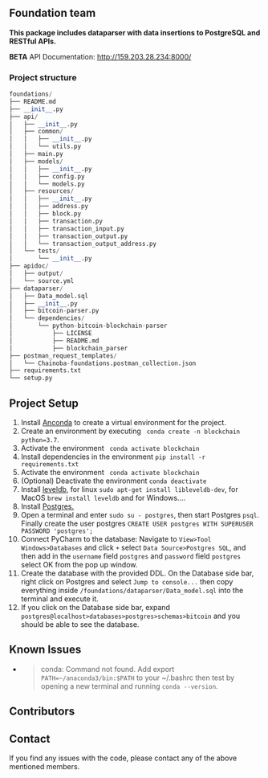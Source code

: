 ## Foundation team

**This package includes dataparser with data insertions to PostgreSQL and RESTful APIs.**

**BETA** API Documentation: http://159.203.28.234:8000/
### Project structure
```python
foundations/
├── README.md
├── __init__.py
├── api/
│   ├── __init__.py
│   ├── common/
│   │   ├── __init__.py
│   │   └── utils.py
│   ├── main.py
│   ├── models/
│   │   ├── __init__.py
│   │   ├── config.py
│   │   └── models.py
│   ├── resources/
│   │   ├── __init__.py
│   │   ├── address.py
│   │   ├── block.py
│   │   ├── transaction.py
│   │   ├── transaction_input.py
│   │   ├── transaction_output.py
│   │   └── transaction_output_address.py
│   └── tests/
│       └── __init__.py
├── apidoc/
│   ├── output/
│   └── source.yml
├── dataparser/
│   ├── Data_model.sql
│   ├── __init__.py
│   ├── bitcoin-parser.py
│   └── dependencies/
│       └── python-bitcoin-blockchain-parser
│           ├── LICENSE
│           ├── README.md
│           ├── blockchain_parser
├── postman_request_templates/
│   └── Chainoba-foundations.postman_collection.json
├── requirements.txt
└── setup.py
```

## Project Setup

1. Install [Anconda](https://www.anaconda.com/distribution/) to create a virtual environment for the project.
2. Create an environment by executing ` conda create -n blockchain python=3.7`.
3. Activate the environment ` conda activate blockchain`
4. Install dependencies in the environment `pip install -r requirements.txt`
5. Activate the environment ` conda activate blockchain`
6. (Optional) Deactivate the environment `conda deactivate`
7. Install [leveldb](https://github.com/google/leveldb), for linux `sudo apt-get install libleveldb-dev`, for MacOS `brew install leveldb` and for Windows....
8. Install [Postgres.](https://tecadmin.net/install-postgresql-server-on-ubuntu/)
9. Open a terminal and enter ``sudo su - postgres``, then start Postgres ``psql``. Finally create the user postgres ``CREATE USER postgres WITH SUPERUSER PASSWORD 'postgres';``
9. Connect PyCharm to the database: Navigate to  `View>Tool Windows>Databases` and click `+` select
 `Data Source>Postgres SQL`, and then add in the ``username`` field `postgres` and ``password`` field ``postgres`` select OK from the pop up window.
10. Create the database with the provided DDL. On the Database side bar, right click on Postgres and select ``Jump to console...``
then copy everything inside `/foundations/dataparser/Data_model.sql` into the terminal and execute it. 
11. If you click on the Database side bar, expand ``postgres@localhost>databases>postgres>schemas>bitcoin`` and you should be able to see the database.

## Known Issues

* > conda: Command not found. Add export `PATH=~/anaconda3/bin:$PATH` to your ~/.bashrc then test by opening a new terminal
and running `conda --version`.


## Contributors

## Contact
If you find any issues with the code, please contact any of the above mentioned members.
